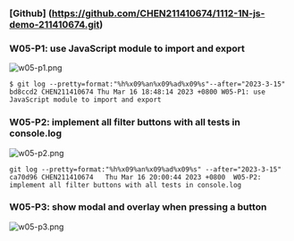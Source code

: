 ### [Github] (https://github.com/CHEN211410674/1112-1N-js-demo-211410674.git)

### W05-P1: use JavaScript module to import and export

![w05-p1.png](https://sgtwgxsjtbibcbrzrfra.supabase.co/storage/v1/object/public/demo-74/md_1N_img/w05_p1.png)

```
$ git log --pretty=format:"%h%x09%an%x09%ad%x09%s"--after="2023-3-15"
bd8ccd2 CHEN211410674 Thu Mar 16 18:48:14 2023 +0800 W05-P1: use JavaScript module to import and export
```

### W05-P2: implement all filter buttons with all tests in console.log

![w05-p2.png](https://sgtwgxsjtbibcbrzrfra.supabase.co/storage/v1/object/public/demo-74/md_1N_img/w05_p2.png)

```
git log --pretty=format:"%h%x09%an%x09%ad%x09%s" --after="2023-3-15"
ca70d96 CHEN211410674   Thu Mar 16 20:00:44 2023 +0800  W05-P2: implement all filter buttons with all tests in console.log
```

### W05-P3: show modal and overlay when pressing a button

![w05-p3.png](https://sgtwgxsjtbibcbrzrfra.supabase.co/storage/v1/object/public/demo-74/md_1N_img/w05_p3.png)
